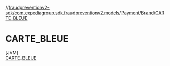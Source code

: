 //[fraudpreventionv2-sdk](../../../../../index.md)/[com.expediagroup.sdk.fraudpreventionv2.models](../../../index.md)/[Payment](../../index.md)/[Brand](../index.md)/[CARTE_BLEUE](index.md)

# CARTE_BLEUE

[JVM]\
[CARTE_BLEUE](index.md)
